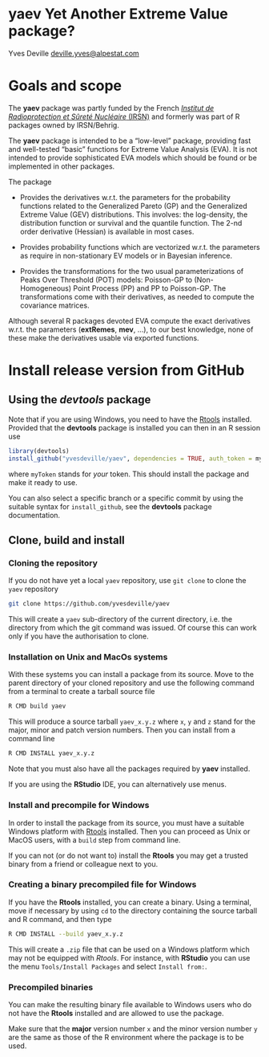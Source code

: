 yaev Yet Another Extreme Value package?
================
Yves Deville <deville.yves@alpestat.com>

# Goals and scope

The **yaev** package was partly funded by the French [*Institut de
Radioprotection et Sûreté Nucléaire* (IRSN)](https://www.irsn.fr/) and
formerly was part of R packages owned by IRSN/Behrig.

The **yaev** package is intended to be a “low-level” package, providing
fast and well-tested “basic” functions for Extreme Value Analysis (EVA).
It is not intended to provide sophisticated EVA models which should be
found or be implemented in other packages.

The package

-   Provides the derivatives w.r.t. the parameters for the probability
    functions related to the Generalized Pareto (GP) and the Generalized
    Extreme Value (GEV) distributions. This involves: the log-density,
    the distribution function or survival and the quantile function. The
    2-nd order derivative (Hessian) is available in most cases.

-   Provides probability functions which are vectorized w.r.t. the
    parameters as require in non-stationary EV models or in Bayesian
    inference.

-   Provides the transformations for the two usual parameterizations of
    Peaks Over Threshold (POT) models: Poisson-GP to (Non-Homogeneous)
    Point Process (PP) and PP to Poisson-GP. The transformations come
    with their derivatives, as needed to compute the covariance
    matrices.

Although several R packages devoted EVA compute the exact derivatives
w.r.t. the parameters (**extRemes**, **mev**, …), to our best knowledge,
none of these make the derivatives usable via exported functions.

# Install release version from GitHub

## Using the *devtools* package

Note that if you are using Windows, you need to have the
[Rtools](https://cran.r-project.org/bin/windows/Rtools) installed.
Provided that the **devtools** package is installed you can then in an R
session use

``` r
library(devtools)
install_github("yvesdeville/yaev", dependencies = TRUE, auth_token = myToken)
```

where `myToken` stands for *your* token. This should install the package
and make it ready to use.

You can also select a specific branch or a specific commit by using the
suitable syntax for `install_github`, see the **devtools** package
documentation.

## Clone, build and install

### Cloning the repository

If you do not have yet a local `yaev` repository, use `git clone` to
clone the `yaev` repository

``` bash
git clone https://github.com/yvesdeville/yaev
```

This will create a `yaev` sub-directory of the current directory,
i.e. the directory from which the git command was issued. Of course this
can work only if you have the authorisation to clone.

### Installation on Unix and MacOs systems

With these systems you can install a package from its source. Move to
the parent directory of your cloned repository and use the following
command from a terminal to create a tarball source file

``` bash
R CMD build yaev
```

This will produce a source tarball `yaev_x.y.z` where `x`, `y` and `z`
stand for the major, minor and patch version numbers. Then you can
install from a command line

``` bash
R CMD INSTALL yaev_x.y.z
```

Note that you must also have all the packages required by **yaev**
installed.

If you are using the **RStudio** IDE, you can alternatively use menus.

### Install and precompile for Windows

In order to install the package from its source, you must have a
suitable Windows platform with
[Rtools](https://cran.r-project.org/bin/windows/Rtools) installed. Then
you can proceed as Unix or MacOS users, with a `build` step from command
line.

If you can not (or do not want to) install the **Rtools** you may get a
trusted binary from a friend or colleague next to you.

### Creating a binary precompiled file for Windows

If you have the **Rtools** installed, you can create a binary. Using a
terminal, move if necessary by using `cd` to the directory containing
the source tarball and R command, and then type

``` bash
R CMD INSTALL --build yaev_x.y.z
```

This will create a `.zip` file that can be used on a Windows platform
which may not be equipped with *Rtools*. For instance, with **RStudio**
you can use the menu `Tools/Install Packages` and select
`Install from:`.

### Precompiled binaries

You can make the resulting binary file available to Windows users who do
not have the **Rtools** installed and are allowed to use the package.

Make sure that the **major** version number `x` and the minor version
number `y` are the same as those of the R environment where the package
is to be used.
